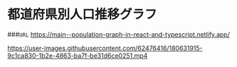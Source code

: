 # 都道府県別人口推移グラフ

###`URL`
https://main--population-graph-in-react-and-typescript.netlify.app/

https://user-images.githubusercontent.com/62476416/180631915-9c1ca830-1b2e-4863-ba7f-be31d6ce0251.mp4

